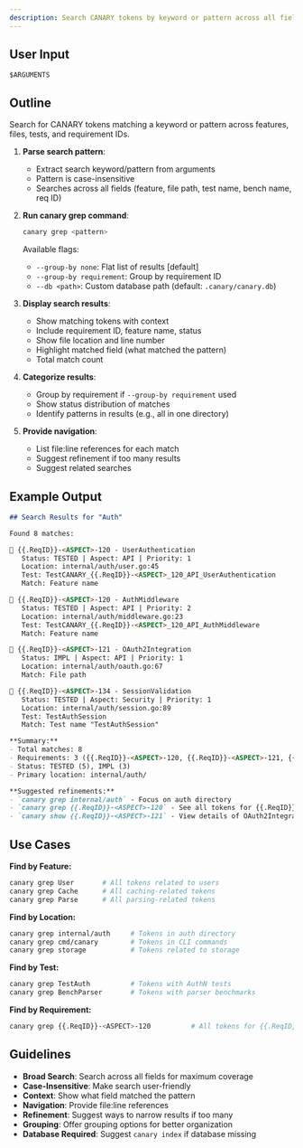 ```yaml
---
description: Search CANARY tokens by keyword or pattern across all fields
---
```


<!-- CANARY: REQ=CBIN-CLI-001; FEATURE="GrepCmd"; ASPECT=Docs; STATUS=IMPL; OWNER=canary; UPDATED=2025-10-16 -->

## User Input

```text
$ARGUMENTS
```

## Outline

Search for CANARY tokens matching a keyword or pattern across features, files, tests, and requirement IDs.

1. **Parse search pattern**:
   - Extract search keyword/pattern from arguments
   - Pattern is case-insensitive
   - Searches across all fields (feature, file path, test name, bench name, req ID)

2. **Run canary grep command**:
   ```bash
   canary grep <pattern>
   ```

   Available flags:
   - `--group-by none`: Flat list of results [default]
   - `--group-by requirement`: Group by requirement ID
   - `--db <path>`: Custom database path (default: `.canary/canary.db`)

3. **Display search results**:
   - Show matching tokens with context
   - Include requirement ID, feature name, status
   - Show file location and line number
   - Highlight matched field (what matched the pattern)
   - Total match count

4. **Categorize results**:
   - Group by requirement if `--group-by requirement` used
   - Show status distribution of matches
   - Identify patterns in results (e.g., all in one directory)

5. **Provide navigation**:
   - List file:line references for each match
   - Suggest refinement if too many results
   - Suggest related searches

## Example Output

```markdown
## Search Results for "Auth"

Found 8 matches:

📌 {{.ReqID}}-<ASPECT>-120 - UserAuthentication
   Status: TESTED | Aspect: API | Priority: 1
   Location: internal/auth/user.go:45
   Test: TestCANARY_{{.ReqID}}-<ASPECT>_120_API_UserAuthentication
   Match: Feature name

📌 {{.ReqID}}-<ASPECT>-120 - AuthMiddleware
   Status: TESTED | Aspect: API | Priority: 2
   Location: internal/auth/middleware.go:23
   Test: TestCANARY_{{.ReqID}}-<ASPECT>_120_API_AuthMiddleware
   Match: Feature name

📌 {{.ReqID}}-<ASPECT>-121 - OAuth2Integration
   Status: IMPL | Aspect: API | Priority: 1
   Location: internal/auth/oauth.go:67
   Match: File path

📌 {{.ReqID}}-<ASPECT>-134 - SessionValidation
   Status: TESTED | Aspect: Security | Priority: 1
   Location: internal/auth/session.go:89
   Test: TestAuthSession
   Match: Test name "TestAuthSession"

**Summary:**
- Total matches: 8
- Requirements: 3 ({{.ReqID}}-<ASPECT>-120, {{.ReqID}}-<ASPECT>-121, {{.ReqID}}-<ASPECT>-134)
- Status: TESTED (5), IMPL (3)
- Primary location: internal/auth/

**Suggested refinements:**
- `canary grep internal/auth` - Focus on auth directory
- `canary grep {{.ReqID}}-<ASPECT>-120` - See all tokens for {{.ReqID}}-<ASPECT>-120
- `canary show {{.ReqID}}-<ASPECT>-121` - View details of OAuth2Integration
```

## Use Cases

**Find by Feature:**
```bash
canary grep User       # All tokens related to users
canary grep Cache      # All caching-related tokens
canary grep Parse      # All parsing-related tokens
```

**Find by Location:**
```bash
canary grep internal/auth     # Tokens in auth directory
canary grep cmd/canary        # Tokens in CLI commands
canary grep storage           # Tokens related to storage
```

**Find by Test:**
```bash
canary grep TestAuth          # Tokens with AuthN tests
canary grep BenchParser       # Tokens with parser benchmarks
```

**Find by Requirement:**
```bash
canary grep {{.ReqID}}-<ASPECT>-120          # All tokens for {{.ReqID}}-<ASPECT>-120
```

## Guidelines

- **Broad Search**: Search across all fields for maximum coverage
- **Case-Insensitive**: Make search user-friendly
- **Context**: Show what field matched the pattern
- **Navigation**: Provide file:line references
- **Refinement**: Suggest ways to narrow results if too many
- **Grouping**: Offer grouping options for better organization
- **Database Required**: Suggest `canary index` if database missing
